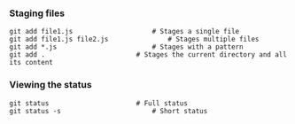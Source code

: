 ### Staging files

	git add file1.js 					# Stages a single file
	git add file1.js file2.js				# Stages multiple files
	git add *.js 						# Stages with a pattern
	git add .						# Stages the current directory and all its content 
    
### Viewing the status 

	git status						# Full status 
	git status -s						# Short status
